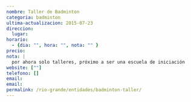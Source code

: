 ```yaml
---
nombre: Taller de Badminton
categoria: badminton
ultima-actualizacion: 2015-07-23
direccion: 
  lugar: 
horario: 
  - {dia: "", hora: "", nota: "" }
precio: 
nota: | 
  por ahora solo talleres, próximo a ser una escuela de iniciación
website: [""]
telefono: []
email: 
email: 
permalink: /rio-grande/entidades/badminton-taller/
---
```


